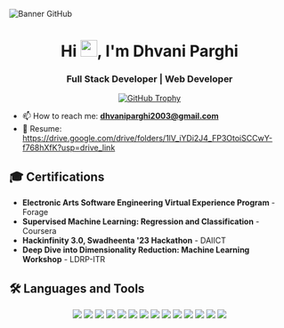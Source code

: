 ![Banner GitHub](https://github.com/Anmol-Baranwal/Anmol-Baranwal/assets/74038190/fe054170-c69a-41d2-8e73-f7f239ebc046)


<h1 align="center">
  Hi <img src="https://raw.githubusercontent.com/MartinHeinz/MartinHeinz/master/wave.gif" width="30px">, I'm Dhvani Parghi
</h1>
<h3 align="center">Full Stack Developer | Web Developer</h3>


<p align="center">
  <a href="https://github.com/ryo-ma/github-profile-trophy">
    <img src="https://github-profile-trophy.vercel.app/?username=dhvaniparghi2003" alt="GitHub Trophy" />
  </a>
</p>

- 📫 How to reach me: **dhvaniparghi2003@gmail.com**
- 📄 Resume: https://drive.google.com/drive/folders/1lV_iYDi2J4_FP3OtoiSCCwY-f768hXfK?usp=drive_link

## 🎓 Certifications

- **Electronic Arts Software Engineering Virtual Experience Program** - Forage  
- **Supervised Machine Learning: Regression and Classification** - Coursera  
- **Hackinfinity 3.0, Swadheenta '23 Hackathon** - DAIICT  
- **Deep Dive into Dimensionality Reduction: Machine Learning Workshop** - LDRP-ITR  


## 🛠️ Languages and Tools

<p align="center">
  <img src="https://img.shields.io/badge/HTML5-E34F26?style=for-the-badge&logo=html5&logoColor=white">
  <img src="https://img.shields.io/badge/CSS3-1572B6?style=for-the-badge&logo=css3&logoColor=white">
  <img src="https://img.shields.io/badge/Tailwind_CSS-38B2AC?style=for-the-badge&logo=tailwind-css&logoColor=white">
  <img src="https://img.shields.io/badge/JavaScript-F7DF1E?style=for-the-badge&logo=javascript&logoColor=black">
  <img src="https://img.shields.io/badge/TypeScript-007ACC?style=for-the-badge&logo=typescript&logoColor=white">
  <img src="https://img.shields.io/badge/React-61DAFB?style=for-the-badge&logo=react&logoColor=black">
  <img src="https://img.shields.io/badge/Next.js-000000?style=for-the-badge&logo=nextdotjs&logoColor=white">
  <img src="https://img.shields.io/badge/Node.js-339933?style=for-the-badge&logo=nodedotjs&logoColor=white">
  <img src="https://img.shields.io/badge/Bun-000000?style=for-the-badge&logo=bun&logoColor=white">
  <img src="https://img.shields.io/badge/ShadCN_UI-6E57E0?style=for-the-badge">
  <img src="https://img.shields.io/badge/Python-3776AB?style=for-the-badge&logo=python&logoColor=white">
  <img src="https://img.shields.io/badge/C++-00599C?style=for-the-badge&logo=cplusplus&logoColor=white">
  <img src="https://img.shields.io/badge/MySQL-4479A1?style=for-the-badge&logo=mysql&logoColor=white">
  <img src="https://img.shields.io/badge/Stripe-008CDD?style=for-the-badge&logo=stripe&logoColor=white">
</p>


